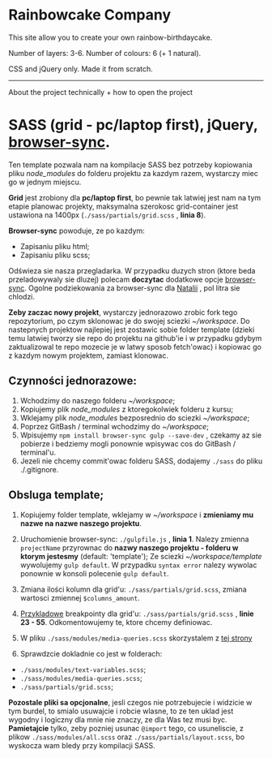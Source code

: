 # Rainbowcake Company

This site allow you to create your own rainbow-birthdaycake. 

Number of layers: 3-6.
Number of colours: 6 (+ 1 natural).

CSS and jQuery only. Made it from scratch.

-------------------------------------------------------------------------
About the project technically + how to open the project

# SASS (grid - pc/laptop first), jQuery, [browser-sync](https://www.browsersync.io/docs/gulp/).

Ten template pozwala nam na kompilacje SASS bez potrzeby kopiowania pliku *node_modules* do folderu projektu za kazdym razem, wystarczy miec go w jednym miejscu.

**Grid** jest zrobiony dla **pc/laptop first**, bo pewnie tak latwiej jest nam na tym etapie planowac projekty, maksymalna szerokosc grid-container jest ustawiona na 1400px (`./sass/partials/grid.scss` , **linia 8**).

**Browser-sync** powoduje, ze po kazdym:
  - Zapisaniu pliku html;
  - Zapisaniu pliku scss;

Odświeza sie nasza przegladarka. W przypadku duzych stron (ktore beda przeladowywaly sie dluzej) polecam **doczytac** dodatkowe opcje [browser-sync](https://www.browsersync.io/docs/gulp/).
Ogolne podziekowania za browser-sync dla [Natalii](https://github.com/nmkedziora) , pol litra sie chlodzi.

**Zeby zaczac nowy projekt**, wystarczy jednorazowo zrobic fork tego repozytorium, po czym sklonowac je do swojej sciezki *~/workspace*. Do nastepnych projektow najlepiej jest zostawic sobie folder template (dzieki temu latwiej tworzy sie repo do projektu na github'ie i w przypadku gdybym zaktualizowal te repo mozecie je w latwy sposob fetch'owac) i kopiowac go z kazdym nowym projektem, zamiast klonowac.

## Czynności jednorazowe:

1. Wchodzimy do naszego folderu *~/workspace*;
2. Kopiujemy plik *node_modules* z ktoregokolwiek folderu z kursu;
3. Wklejamy plik *node_modules* bezposrednio do sciezki *~/workspace*;
4. Poprzez GitBash / terminal wchodzimy do *~/workspace*;
5. Wpisujemy `npm install browser-sync gulp --save-dev` , czekamy az sie pobierze i bedziemy mogli ponownie wpisywac cos do GitBash / terminal'u.
6. Jezeli nie chcemy commit'owac folderu SASS, dodajemy `./sass` do pliku ./.gitignore.

## Obsluga template;

1. Kopiujemy folder template, wklejamy w *~/workspace* i **zmieniamy mu nazwe na nazwe naszego projektu**.
2. Uruchomienie browser-sync: `./gulpfile.js` , **linia 1**. Nalezy zmienna `projectName` przyrownac do **nazwy naszego projektu - folderu w ktorym jestesmy** (default: 'template'); Ze sciezki *~/workspace/template* wywolujemy `gulp default`. W przypadku `syntax error` nalezy wywolac ponownie w konsoli polecenie `gulp default`.

3. Zmiana ilości kolumn dla grid'u: `./sass/partials/grid.scss`, zmiana wartosci zmiennej `$columns_amount`.

4. [Przykladowe](http://stackoverflow.com/questions/20301680/responsive-design-standard-breakpoint-media-queries-for-smartphone-and-tablet) breakpointy dla grid'u: `./sass/partials/grid.scss` , **linie 23 - 55**. Odkomentowujemy te, ktore chcemy definiowac.

5. W pliku `./sass/modules/media-queries.scss` skorzystalem z [tej strony](http://dev.bowdenweb.com/a/css/media-queries-boilerplate.css)

6. Sprawdzcie dokladnie co jest w folderach:
  - `./sass/modules/text-variables.scss`;
  - `./sass/modules/media-queries.scss`;
  - `./sass/partials/grid.scss`;

**Pozostale pliki sa opcjonalne**, jesli czegos nie potrzebujecie i widzicie w tym burdel, to smialo usuwajcie i robcie wlasne, to ze ten uklad jest wygodny i logiczny dla mnie nie znaczy, ze dla Was tez musi byc. **Pamietajcie** tylko, zeby pozniej usunac `@import` tego, co usuneliscie, z plikow `./sass/modules/all.scss` oraz `./sass/partials/layout.scss`, bo wyskocza wam bledy przy kompilacji SASS.
